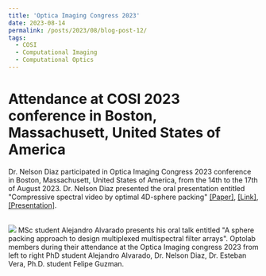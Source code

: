 ```yaml
---
title: 'Optica Imaging Congress 2023'
date: 2023-08-14
permalink: /posts/2023/08/blog-post-12/
tags:
  - COSI
  - Computational Imaging
  - Computational Optics
---
```


Attendance at COSI 2023 conference in Boston, Massachusett, United States of America
======

Dr. Nelson Diaz participated in Optica Imaging Congress 2023 conference in Boston, Massachusett, United States of America, from the 14th to the 17th of August 2023. Dr. Nelson Diaz presented the oral presentation entitled "Compressive spectral video by optimal 4D-sphere packing" [[Paper]](https://nelson10.github.io/files/Conference12.pdf), [[Link]](https://opg.optica.org/abstract.cfm?uri=COSI-2022-CTh4C.1), [[Presentation]](https://nelson10.github.io/files/Presentation_COSI_2022.pdf).

<br/><img src='/images/cosi2022.png'>
MSc student Alejandro Alvarado presents his oral talk entitled "A sphere packing approach to design multiplexed multispectral filter arrays". Optolab members during their attendance at the Optica Imaging congress 2023 from left to right PhD student Alejandro Alvarado, Dr. Nelson Diaz, Dr. Esteban Vera, Ph.D. student Felipe Guzman.
